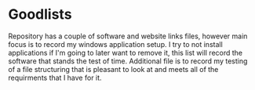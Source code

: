 Goodlists
=========

Repository has a couple of software and website links files, however main focus is to record my windows application setup. I try to not install applications if I'm going to later want to remove it, this list will record the software that stands the test of time. Additional file is to record my testing of a file structuring that is pleasant to look at and meets all of the requirments that I have for it.

